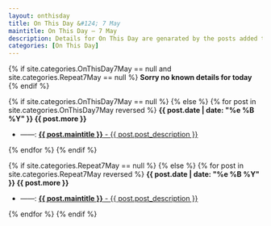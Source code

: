 ```yaml
---
layout: onthisday
title: On This Day &#124; 7 May
maintitle: On This Day — 7 May
description: Details for On This Day are genarated by the posts added to the website so the content is subject to changes/updates over time.
categories: [On This Day]
---
```


{% if site.categories.OnThisDay7May == null and site.categories.Repeat7May == null %}
<strong>Sorry no known details for today</strong>
{% endif %}

{% if site.categories.OnThisDay7May == null %}
{% else %}
{% for post in site.categories.OnThisDay7May reversed %}
<strong>{{ post.date | date: "%e %B %Y" }} {{ post.more }}</strong>
<ul>
<li> ——: <a href="{{ post.url }}"><strong>{{ post.maintitle }}</strong> - {{ post.post_description }}</a></li>
</ul>
{% endfor %}
{% endif %}

{% if site.categories.Repeat7May == null %}
{% else %}
{% for post in site.categories.Repeat7May reversed %}
<strong>{{ post.date | date: "%e %B %Y" }} {{ post.more }}</strong>
<ul>
<li> ——: <a href="{{ post.url }}"><strong>{{ post.maintitle }}</strong> - {{ post.post_description }}</a></li>
</ul>
{% endfor %}
{% endif %}

